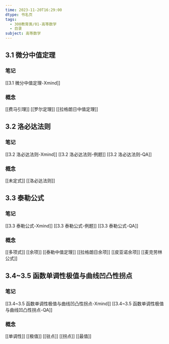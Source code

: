 ```yaml
---
time: 2023-11-20T16:29:00
dtype: 书名页
tags:
  - 300教育类/01-高等数学
  - 目录
subject: 高等数学
---
```

## 3.1 微分中值定理
### 笔记
[[3.1 微分中值定理-Xmind]]
### 概念
[[费马引理]]
[[罗尔定理]]
[[拉格朗日中值定理]]
## 3.2 洛必达法则
### 笔记
[[3.2 洛必达法则-Xmind]]
[[3.2 洛必达法则-例题]]
[[3.2 洛必达法则-QA]]
### 概念
[[未定式]]
[[洛必达法则]]

## 3.3 泰勒公式
### 笔记
[[3.3 泰勒公式-Xmind]]
[[3.3 泰勒公式-例题]]
[[3.3 泰勒公式-QA]]
### 概念
[[多项式]]
[[余项]]
[[泰勒中值定理]]
[[拉格朗日余项]]
[[皮亚诺余项]]
[[麦克劳林公式]]

## 3.4~3.5 函数单调性极值与曲线凹凸性拐点
### 笔记
[[3.4~3.5 函数单调性极值与曲线凹凸性拐点-Xmind]]
[[3.4~3.5 函数单调性极值与曲线凹凸性拐点-QA]]
### 概念
[[单调性]]
[[极值]]
[[驻点]]
[[拐点]]
[[最值]]